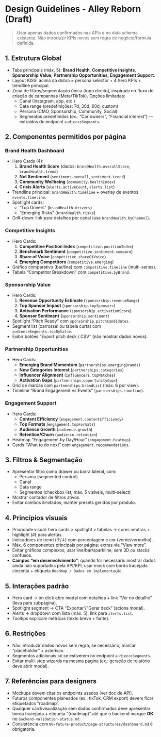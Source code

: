 # Design Guidelines - Alley Reborn (Draft)

> Usar apenas dados confirmados nas APIs e no data schema existente. Não introduzir KPIs novos sem regra de negócio/fórmula definida.

## 1. Estrutura Global
- Tabs principais (máx. 5): **Brand Health**, **Competitive Insights**, **Sponsorship Value**, **Partnership Opportunities**, **Engagement Support**.
- Layout KISS: acima da dobra = persona selector + 4 hero KPIs + trendline principal.
- Zona de filtros/segmentação única (topo direito), inspirada no fluxo de criação de campanhas (Meta/TikTok). Opções limitadas:
  - Canal (Instagram, app, etc.)
  - Data range (predefinições: 7d, 30d, 90d, custom)
  - Persona (CMO, Sponsorship, Community, Social)
  - Segmentos predefinidos (ex.: “Car owners”, “Financial interest”) — extraídos do endpoint `audienceSegments`.

## 2. Componentes permitidos por página

### Brand Health Dashboard
- Hero Cards (4):
  1. **Brand Health Score** (dados: `brandHealth.overallScore`, `brandHealth.trend`)
  2. **Net Sentiment** (`sentiment.overall`, `sentiment.trend`)
  3. **Community Wellbeing** (`community.healthIndex`)
  4. **Crisis Alerts** (`alerts.activeCount`, `alerts.list`)
- Trendline principal: `brandHealth.timeline` + overlay de eventos `events.timeline`.
- Spotlight cards:
  - “Top Drivers” (`brandHealth.drivers`)
  - “Emerging Risks” (`brandHealth.risks`)
- Drill-down: link para detalhes por canal (usa `brandHealth.byChannel`).

### Competitive Insights
- Hero Cards:
  1. **Competitive Position Index** (`competitive.positionIndex`)
  2. **Benchmark Sentiment** (`competitive.sentiment.compare`)
  3. **Share of Voice** (`competitive.shareOfVoice`)
  4. **Emerging Competitors** (`competitive.emerging`)
- Gráfico comparativo (bar/line) com `competitive.timeline` (multi-series).
- Tabela “Competitor Breakdown” com `competitive.byBrand`.

### Sponsorship Value
- Hero Cards:
  1. **Revenue Opportunity Estimate** (`sponsorship.revenueRange`)
  2. **Top Sponsor Impact** (`sponsorship.topSponsors`)
  3. **Activation Performance** (`sponsorship.activationScore`)
  4. **Sponsor Sentiment** (`sponsorship.sentiment`)
- Spotlight “Pitch Ready” com `sponsorship.pitchCandidates`.
- Segment list (carrossel ou tabela curta) com `audienceSegments.topByValue`.
- Exibir botões “Export pitch deck / CSV” (não mostrar dados novos).

### Partnership Opportunities
- Hero Cards:
  - **Emerging Brand Momentum** (`partnerships.emergingBrands`)
  - **New Categories Interest** (`partnerships.categories`)
  - **Influencer Alignment** (`influencers.topMatches`)
  - **Activation Gaps** (`partnerships.opportunityGaps`)
- Grid de marcas com `partnerships.brandList` (máx. 6 por view).
- Timeline “Brand Engagement vs Events” (`partnerships.timeline`).

### Engagement Support
- Hero Cards:
  - **Content Efficiency** (`engagement.contentEfficiency`)
  - **Top Formats** (`engagement.topFormats`)
  - **Audience Growth** (`audience.growth`)
  - **Retention/Churn** (`audience.retention`)
- Heatmap “Engagement by Day/Hour” (`engagement.heatmap`).
- Cards “What to do next” com `engagement.recommendations`.

## 3. Filtros & Segmentação
- Apresentar filtro como drawer ou barra lateral, com:
  - Persona (segmented control)
  - Canal
  - Data range
  - Segmentos (checkbox list, máx. 5 visíveis, multi-select)
- Mostrar contador de filtros ativos.
- Evitar combos ilimitados; manter presets geridos por produto.

## 4. Princípios visuais
- Prioridade visual: hero cards > spotlight > tabelas → cores neutras + highlight (#) para alertas.
- Indicadores de trend (↑/↓) com percentagem e cor (verde/vermelho).
- Máx. 6 componentes principais por página; extras via “View more”.
- Evitar gráficos complexos; usar line/bar/sparkline, sem 3D ou stacks confusos.
- **Campos “em desenvolvimento”**: quando for necessário mostrar dados ainda não suportados pela API/KPI, usar mock com borda tracejada cinzenta + etiqueta `Roadmap / Dados em implementação`.

## 5. Interações padrão
- Hero card → on click abre modal com detalhes + link “Ver no detalhe” (leva para subpágina).
- Spotlight segment → CTA “Exportar”/“Gerar deck” (aciona modal).
- Alerts → dropdown com lista (máx. 5), link para `alerts.list`.
- Tooltips explicam métricas (texto breve + fonte).

## 6. Restrições
- Não introduzir dados novos sem regra; se necessário, marcar “placeholder” + asterisco.
- Segmentos adicionais só se estiverem no endpoint `audienceSegments`.
- Evitar multi-step wizards na mesma página (ex.: geração de relatório deve abrir modal).

## 7. Referências para designers
- Mockups devem citar os endpoints usados (ver doc de API).
- Futuros componentes planeados (ex.: tikTok, CRM export) devem ficar etiquetados “roadmap”.
- Qualquer card/visualização sem dados confirmados deve apresentar borda tracejada + etiqueta “(roadmap)” até que o backend marque **OK** no `backend-validation-status.md`.
- Consistência com `06-future-product/page-structures/dashboard.md` é obrigatória.
